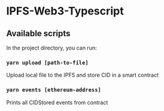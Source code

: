 # IPFS-Web3-Typescript

## Available scripts

In the project directory, you can run:

### `yarn upload [path-to-file]`

Upload local file to the IPFS and store CID in a smart contract

### `yarn events [ethereum-address]`

Prints all CIDStored events from contract
